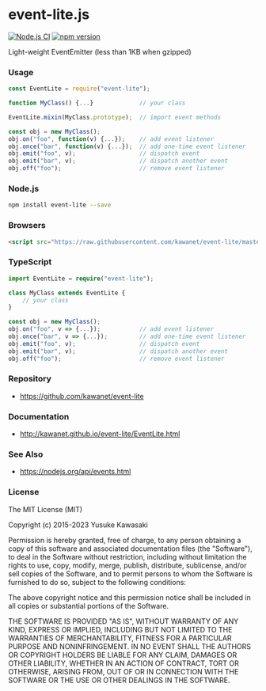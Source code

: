 # event-lite.js
[![Node.js CI](https://github.com/kawanet/event-lite/workflows/Node.js%20CI/badge.svg?branch=master)](https://github.com/kawanet/event-lite/actions/)
[![npm version](https://badge.fury.io/js/event-lite.svg)](https://www.npmjs.com/package/event-lite)

Light-weight EventEmitter (less than 1KB when gzipped)

### Usage

```js
const EventLite = require("event-lite");

function MyClass() {...}             // your class

EventLite.mixin(MyClass.prototype);  // import event methods

const obj = new MyClass();
obj.on("foo", function(v) {...});    // add event listener
obj.once("bar", function(v) {...});  // add one-time event listener
obj.emit("foo", v);                  // dispatch event
obj.emit("bar", v);                  // dispatch another event
obj.off("foo");                      // remove event listener
```

### Node.js

```sh
npm install event-lite --save
```

### Browsers

```html
<script src="https://raw.githubusercontent.com/kawanet/event-lite/master/dist/event-lite.min.js"></script>
```

### TypeScript

```typescript
import EventLite = require("event-lite");

class MyClass extends EventLite {
    // your class
}

const obj = new MyClass();
obj.on("foo", v => {...});           // add event listener
obj.once("bar", v => {...});         // add one-time event listener
obj.emit("foo", v);                  // dispatch event
obj.emit("bar", v);                  // dispatch another event
obj.off("foo");                      // remove event listener
```

### Repository

- https://github.com/kawanet/event-lite

### Documentation

- http://kawanet.github.io/event-lite/EventLite.html

### See Also

- https://nodejs.org/api/events.html

### License

The MIT License (MIT)

Copyright (c) 2015-2023 Yusuke Kawasaki

Permission is hereby granted, free of charge, to any person obtaining a copy
of this software and associated documentation files (the "Software"), to deal
in the Software without restriction, including without limitation the rights
to use, copy, modify, merge, publish, distribute, sublicense, and/or sell
copies of the Software, and to permit persons to whom the Software is
furnished to do so, subject to the following conditions:

The above copyright notice and this permission notice shall be included in all
copies or substantial portions of the Software.

THE SOFTWARE IS PROVIDED "AS IS", WITHOUT WARRANTY OF ANY KIND, EXPRESS OR
IMPLIED, INCLUDING BUT NOT LIMITED TO THE WARRANTIES OF MERCHANTABILITY,
FITNESS FOR A PARTICULAR PURPOSE AND NONINFRINGEMENT. IN NO EVENT SHALL THE
AUTHORS OR COPYRIGHT HOLDERS BE LIABLE FOR ANY CLAIM, DAMAGES OR OTHER
LIABILITY, WHETHER IN AN ACTION OF CONTRACT, TORT OR OTHERWISE, ARISING FROM,
OUT OF OR IN CONNECTION WITH THE SOFTWARE OR THE USE OR OTHER DEALINGS IN THE
SOFTWARE.
